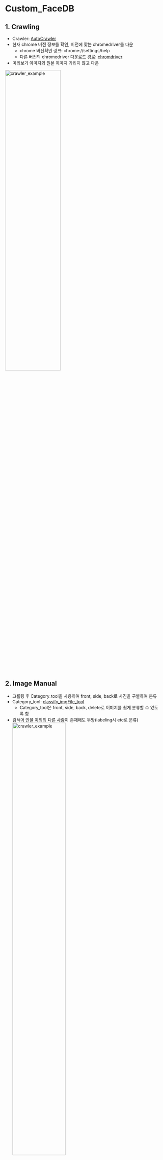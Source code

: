 # Custom_FaceDB

## 1. Crawling
- Crawler: [AutoCrawler](https://github.com/YoongiKim/AutoCrawler)
- 현재 chrome 버전 정보를 확인, 버전에 맞는 chromedriver를 다운
  * chrome 버전확인 링크: chrome://settings/help
  * 다른 버전의 chromedriver 다운로드 경로: [chromdriver](https://chromedriver.chromium.org/downloads)
- 미리보기 이미지와 원본 이미지 가리지 않고 다운

<p align="left"><img src="./crawler_example.gif" width="60%" height="50%" title="crawler_example" alt="crawler_example"></img><p>

## 2. Image Manual
- 크롤링 후 Category_tool을 사용하여 front, side, back로 사진을 구별하여 분류
- Category_tool: [classify_imgFile_tool](https://github.com/xylitol/Dataset_tools/tree/main/classify_imgFile_tool)
  * Category_tool은 front, side, back, delete로 이미지를 쉽게 분류할 수 있도록 함
- 검색어 인물 이외의 다른 사람이 존재해도 무방(labeling시 etc로 분류)
<img src="https://user-images.githubusercontent.com/59816618/113269154-22a78e00-9313-11eb-90c9-0026a52c129f.PNG" width="60%" height="60%" title="crawler_example" alt="crawler_example"></img>
- front image example<br>
<img src="https://user-images.githubusercontent.com/59816618/113272111-40c2bd80-9316-11eb-9e81-455945f1b1a7.PNG" width="50%" height="50%" title="crawler_example" alt="crawler_example"></img>
- side image example<br>
<img src="https://user-images.githubusercontent.com/59816618/113272476-9f883700-9316-11eb-8315-f54782a4211d.PNG" width="50%" height="50%" title="crawler_example" alt="crawler_example"></img>
- back image example<br>
<img src="https://user-images.githubusercontent.com/59816618/113272511-a747db80-9316-11eb-80c3-447702fb0a19.PNG" width="50%" height="50%" title="crawler_example" alt="crawler_example"></img>
- 이미지 이름을 유명인_숫자.jpg로 재설정(코드는 쉬워서 공개x)
- 코드로 원본 이미지와 같은 미리보기 이미지 삭제(코드는 차후 공개)
<img src="https://user-images.githubusercontent.com/59816618/113269709-b1b4a600-9313-11eb-8e73-5388b856d401.PNG" width="60%" height="60%" title="crawler_example" alt="crawler_example"></img>


